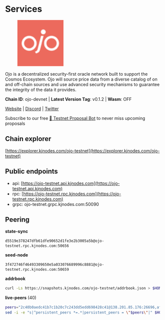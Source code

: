 # Services

<figure><img src="https://raw.githubusercontent.com/kj89/cosmos-images/main/logos/ojo.png" width="150" alt=""><figcaption></figcaption></figure>

Ojo is a decentralized security-first oracle network built  to support the Cosmos Ecosystem. Ojo will source price data  from a diverse catalog of on and off-chain sources and use  advanced security mechanisms to guarantee the integrity of the data it provides.

**Chain ID**: ojo-devnet | **Latest Version Tag**: v0.1.2 | **Wasm**: OFF

[Website](https://ojo.network) | [Discord](https://discord.gg/fd8Yrex8nC) | [Twitter](https://twitter.com/ojo_network)



Subscribe to our free [🤖 Testnet Proposal Bot](https://t.me/kjnodes_testnet_proposal_bot) to never miss upcoming proposals


## Chain explorer
[https://explorer.kjnodes.com/ojo-testnet](https://explorer.kjnodes.com/ojo-testnet)

## Public endpoints

* api: [https://ojo-testnet.api.kjnodes.com](https://ojo-testnet.api.kjnodes.com)
* rpc: [https://ojo-testnet.rpc.kjnodes.com](https://ojo-testnet.rpc.kjnodes.com)
* grpc: ojo-testnet.grpc.kjnodes.com:50090

## Peering

**state-sync**

```text
d5519e378247dfb61dfe90652d1fe3e2b3005a5b@ojo-testnet.rpc.kjnodes.com:50656
```

**seed-node**

```text
3f472746f46493309650e5a033076689996c8881@ojo-testnet.rpc.kjnodes.com:50659
```

**addrbook**
```bash
curl -Ls https://snapshots.kjnodes.com/ojo-testnet/addrbook.json > $HOME/.ojo/config/addrbook.json
```

**live-peers** (40)
```bash
peers="2c40b0aedc41b7c1b20c7c243dd5edd698428c41@138.201.85.176:26696,affee2f485ca15c68c302ad98e8de41fcd0e71ba@162.19.238.49:26656,e6b70cf272ec33d3915a94c60b68637935643fd3@194.163.167.138:59656,2f739fc450015f90acc7f7199e77780d07616257@65.109.90.171:36656,371f313df7f79b34d65f026769a3e0c3e77127eb@45.137.67.238:26656,d5519e378247dfb61dfe90652d1fe3e2b3005a5b@65.109.68.190:50656,fee808fc235e2f345caaaee1d65f818d710f6433@213.137.237.201:26656,11bb322f6396a1ca67717cf162385ed250503e28@154.12.253.123:36656,f3e3a1d7684f3af1d434596e9b70ab21f4d67838@165.232.119.140:26656,5c2a752c9b1952dbed075c56c600c3a79b58c395@95.214.52.139:27226,d5b2ae8815b09a30ab253957f7eca052dde3101d@65.108.9.164:24656,bab2e24e088af1efc88684a83024fa31baad34e5@185.137.122.106:26656,0ea23938eaefffe447eb0126d4951e2ac9c45637@45.140.147.252:26656,b6c75d1fbdc9c39daaaf52a4c0937b9f06975808@167.235.198.193:46656,5af3d50dcc231884f3d3da3e3caecb0deef1dc5b@142.132.134.112:25356,4609153f2b095b6c7f98b9cd3d079fe8fcd992db@95.216.14.58:61356,174e741215a8957222d8be785072dd81b1634ec7@178.159.5.176:51656,239caa37cb0f131b01be8151631b649dc700cd97@95.217.200.36:46656,da369d44c00dba309237b21391806504353d188f@194.163.187.175:50656,0621bb73d18724cae4eb411e6b96765f95a3345e@178.63.8.245:61356,7186f24ace7f4f2606f56f750c2684d387dc39ac@65.108.231.124:12656,50ad0e558d9da6fce98ae4527cd49ee3e8d19940@94.250.202.215:26656,f474a520009496972515f843cdb835fc7d663779@65.109.23.114:21656,5d9be9cf3d5161e4891b96a956c3c83de6c0ae49@5.78.75.124:26656,8036aed2d37890ddf245e7288b4fc724a301d728@65.109.117.23:50656,0ac9841750afe017b882768b0e29e72b8296d6b0@104.194.8.68:46656,ed12aee3273baaaf01e357574c1692f12776446d@65.109.117.165:50656,e29f2c959a5b21d994f09facf40afed417ed7984@154.26.155.102:36656,9ea0473b3684dbf1f2cf194f69f746566dab6760@78.46.99.50:22656,3c6384ae2a167912a5ace2f5f8e38afc559715f0@75.119.156.88:26656,47d4244f367fd3e14f25f73a6c3ac1f74ee81ef8@109.110.63.147:26656,8e69c82fd42041a5eff49bcb94ae65c037aa45a9@65.109.87.88:26156,b6b4a4c720c4b4a191f0c5583cc298b545c330df@65.109.28.219:21656,5264a9742c3e2fdb3803ff4af0ecb6e127c73ab1@135.181.16.252:27656,9d6ff8ca3c73ab08b7fcd59f47ed9cf7bd80f14e@185.217.126.187:36656,7416a65de3cc548a537dbb8bdf93dbd83fe401d2@78.107.234.44:26656,408ee86160af26ee7204d220498e80638f7874f4@161.97.109.47:38656,57847cb629cd707515b838a5baaf2b5c3ca0b022@65.108.199.206:37656,f63f353c1e8b47b6fe1cbbda91b5a91673c155b3@89.163.132.156:36656,2086389fe8bb43133205d1a76792b5e58bc9f811@65.108.197.164:64646"
sed -i -e "s|^persistent_peers *=.*|persistent_peers = \"$peers\"|" $HOME/.ojo/config/config.toml
```
